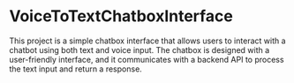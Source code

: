 # VoiceToTextChatboxInterface
This project is a simple chatbox interface that allows users to interact with a chatbot using both text and voice input. The chatbox is designed with a user-friendly interface, and it communicates with a backend API to process the text input and return a response.

